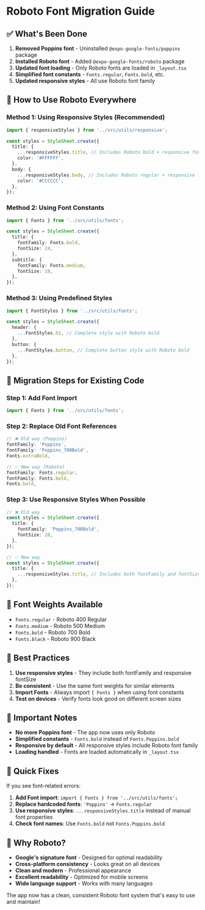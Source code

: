 # Roboto Font Migration Guide

## ✅ **What's Been Done**

1. **Removed Poppins font** - Uninstalled `@expo-google-fonts/poppins` package
2. **Installed Roboto font** - Added `@expo-google-fonts/roboto` package
3. **Updated font loading** - Only Roboto fonts are loaded in `_layout.tsx`
4. **Simplified font constants** - `Fonts.regular`, `Fonts.bold`, etc.
5. **Updated responsive styles** - All use Roboto font family

## 🚀 **How to Use Roboto Everywhere**

### Method 1: Using Responsive Styles (Recommended)
```typescript
import { responsiveStyles } from '../src/utils/responsive';

const styles = StyleSheet.create({
  title: {
    ...responsiveStyles.title, // Includes Roboto bold + responsive fontSize
    color: '#FFFFFF',
  },
  body: {
    ...responsiveStyles.body, // Includes Roboto regular + responsive fontSize
    color: '#CCCCCC',
  },
});
```

### Method 2: Using Font Constants
```typescript
import { Fonts } from '../src/utils/fonts';

const styles = StyleSheet.create({
  title: {
    fontFamily: Fonts.bold,
    fontSize: 24,
  },
  subtitle: {
    fontFamily: Fonts.medium,
    fontSize: 18,
  },
});
```

### Method 3: Using Predefined Styles
```typescript
import { FontStyles } from '../src/utils/fonts';

const styles = StyleSheet.create({
  header: {
    ...FontStyles.h1, // Complete style with Roboto bold
  },
  button: {
    ...FontStyles.button, // Complete button style with Roboto bold
  },
});
```

## 🔄 **Migration Steps for Existing Code**

### Step 1: Add Font Import
```typescript
import { Fonts } from '../src/utils/fonts';
```

### Step 2: Replace Old Font References
```typescript
// ❌ Old way (Poppins)
fontFamily: 'Poppins',
fontFamily: 'Poppins_700Bold',
Fonts.extraBold,

// ✅ New way (Roboto)
fontFamily: Fonts.regular,
fontFamily: Fonts.bold,
Fonts.bold,
```

### Step 3: Use Responsive Styles When Possible
```typescript
// ❌ Old way
const styles = StyleSheet.create({
  title: {
    fontFamily: 'Poppins_700Bold',
    fontSize: 28,
  },
});

// ✅ New way
const styles = StyleSheet.create({
  title: {
    ...responsiveStyles.title, // Includes both fontFamily and fontSize
  },
});
```

## 📱 **Font Weights Available**

- `Fonts.regular` - Roboto 400 Regular
- `Fonts.medium` - Roboto 500 Medium
- `Fonts.bold` - Roboto 700 Bold
- `Fonts.black` - Roboto 900 Black

## 🎯 **Best Practices**

1. **Use responsive styles** - They include both fontFamily and responsive fontSize
2. **Be consistent** - Use the same font weights for similar elements
3. **Import Fonts** - Always import `{ Fonts }` when using font constants
4. **Test on devices** - Verify fonts look good on different screen sizes

## 🚨 **Important Notes**

- **No more Poppins font** - The app now uses only Roboto
- **Simplified constants** - `Fonts.bold` instead of `Fonts.Poppins.bold`
- **Responsive by default** - All responsive styles include Roboto font family
- **Loading handled** - Fonts are loaded automatically in `_layout.tsx`

## 🔧 **Quick Fixes**

If you see font-related errors:

1. **Add Font import**: `import { Fonts } from '../src/utils/fonts';`
2. **Replace hardcoded fonts**: `'Poppins'` → `Fonts.regular`
3. **Use responsive styles**: `...responsiveStyles.title` instead of manual font properties
4. **Check font names**: Use `Fonts.bold` not `Fonts.Poppins.bold`

## 🎨 **Why Roboto?**

- **Google's signature font** - Designed for optimal readability
- **Cross-platform consistency** - Looks great on all devices
- **Clean and modern** - Professional appearance
- **Excellent readability** - Optimized for mobile screens
- **Wide language support** - Works with many languages

The app now has a clean, consistent Roboto font system that's easy to use and maintain!


